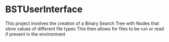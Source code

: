 # BSTUserInterface
This project involves the creation of a Binary Search Tree with Nodes that store values of different file types
This then allows for files to be run or read if present in the environment
